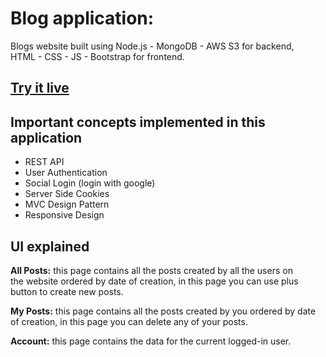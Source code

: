 # Blog application:

Blogs website built using Node.js - MongoDB - AWS S3 for backend,  
HTML - CSS - JS - Bootstrap for frontend.

## [**Try it live**](http://khblog.ddns.net:3000/)

## Important concepts implemented in this application

-  REST API
-  User Authentication
-  Social Login (login with google)
-  Server Side Cookies 
-  MVC Design Pattern
-  Responsive Design

## UI explained 

**All Posts:** this page contains all the posts created by all the users on  
the website ordered by date of creation, in this page you can use plus button to create new posts.

**My Posts:** this page contains all the posts created by you ordered by date  
of creation, in this page you can delete any of your posts.

**Account:** this page contains the data for the current logged-in user.
